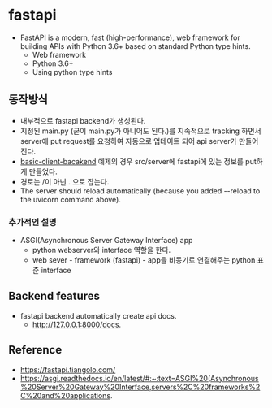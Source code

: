 # fastapi
- FastAPI is a modern, fast (high-performance), web framework for building APIs with Python 3.6+ based on standard Python type hints.
    - Web framework
    - Python 3.6+
    - Using python type hints

## 동작방식
- 내부적으로 fastapi backend가 생성된다.
- 지정된 main.py (굳이 main.py가 아니어도 된다.)를 지속적으로 tracking 하면서 server에 put request를 요청하여 자동으로 업데이트 되어 api server가 만들어진다.
- [basic-client-bacakend](./baisc-client-backend/) 예제의 경우 src/server에 fastapi에 있는 정보를 put하게 만들었다. 
- 경로는 /이 아닌 . 으로 잡는다.
- The server should reload automatically (because you added --reload to the uvicorn command above).

### 추가적인 설명
- ASGI(Asynchronous Server Gateway Interface) app
    - python webserver와 interface 역할을 한다.
    - web sever - framework (fastapi) - app을 비동기로 연결해주는 python 표준 interface

## Backend features
- fastapi backend automatically create api docs. 
    - http://127.0.0.1:8000/docs.


## Reference
- https://fastapi.tiangolo.com/
- https://asgi.readthedocs.io/en/latest/#:~:text=ASGI%20(Asynchronous%20Server%20Gateway%20Interface,servers%2C%20frameworks%2C%20and%20applications.